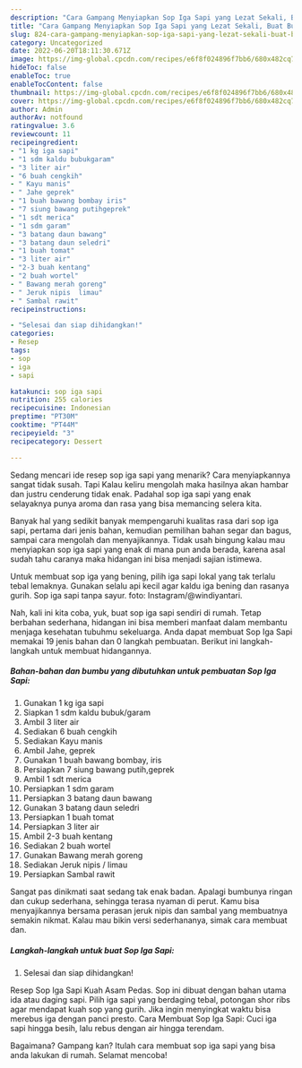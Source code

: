 ```yaml
---
description: "Cara Gampang Menyiapkan Sop Iga Sapi yang Lezat Sekali, Buat Buka Puasa Sempurna"
title: "Cara Gampang Menyiapkan Sop Iga Sapi yang Lezat Sekali, Buat Buka Puasa Sempurna"
slug: 824-cara-gampang-menyiapkan-sop-iga-sapi-yang-lezat-sekali-buat-buka-puasa-sempurna
category: Uncategorized
date: 2022-06-20T18:11:30.671Z
image: https://img-global.cpcdn.com/recipes/e6f8f024896f7bb6/680x482cq70/sop-iga-sapi-foto-resep-utama.jpg
hideToc: false
enableToc: true
enableTocContent: false
thumbnail: https://img-global.cpcdn.com/recipes/e6f8f024896f7bb6/680x482cq70/sop-iga-sapi-foto-resep-utama.jpg
cover: https://img-global.cpcdn.com/recipes/e6f8f024896f7bb6/680x482cq70/sop-iga-sapi-foto-resep-utama.jpg
author: Admin
authorAv: notfound
ratingvalue: 3.6
reviewcount: 11
recipeingredient:
- "1 kg iga sapi"
- "1 sdm kaldu bubukgaram"
- "3 liter air"
- "6 buah cengkih"
- " Kayu manis"
- " Jahe geprek"
- "1 buah bawang bombay iris"
- "7 siung bawang putihgeprek"
- "1 sdt merica"
- "1 sdm garam"
- "3 batang daun bawang"
- "3 batang daun seledri"
- "1 buah tomat"
- "3 liter air"
- "2-3 buah kentang"
- "2 buah wortel"
- " Bawang merah goreng"
- " Jeruk nipis  limau"
- " Sambal rawit"
recipeinstructions:

- "Selesai dan siap dihidangkan!"
categories:
- Resep
tags:
- sop
- iga
- sapi

katakunci: sop iga sapi 
nutrition: 255 calories
recipecuisine: Indonesian
preptime: "PT30M"
cooktime: "PT44M"
recipeyield: "3"
recipecategory: Dessert

---
```



Sedang mencari ide resep sop iga sapi yang menarik? Cara menyiapkannya sangat tidak susah. Tapi Kalau keliru mengolah maka hasilnya akan hambar dan justru cenderung tidak enak. Padahal sop iga sapi yang enak selayaknya punya aroma dan rasa yang bisa memancing selera kita.


Banyak hal yang sedikit banyak mempengaruhi kualitas rasa dari sop iga sapi, pertama dari jenis bahan, kemudian pemilihan bahan segar dan bagus, sampai cara mengolah dan menyajikannya. Tidak usah bingung kalau mau menyiapkan sop iga sapi yang enak di mana pun anda berada, karena asal sudah tahu caranya maka hidangan ini bisa menjadi sajian istimewa.

Untuk membuat sop iga yang bening, pilih iga sapi lokal yang tak terlalu tebal lemaknya. Gunakan selalu api kecil agar kaldu iga bening dan rasanya gurih. Sop iga sapi tanpa sayur. foto: Instagram/@windiyantari.


Nah, kali ini kita coba, yuk, buat sop iga sapi sendiri di rumah. Tetap berbahan sederhana, hidangan ini bisa memberi manfaat dalam membantu menjaga kesehatan tubuhmu sekeluarga. Anda dapat membuat Sop Iga Sapi memakai 19 jenis bahan dan 0 langkah pembuatan. Berikut ini langkah-langkah untuk membuat hidangannya.

<!--inarticleads1-->

##### Bahan-bahan dan bumbu yang dibutuhkan untuk pembuatan Sop Iga Sapi:

1. Gunakan 1 kg iga sapi
1. Siapkan 1 sdm kaldu bubuk/garam
1. Ambil 3 liter air
1. Sediakan 6 buah cengkih
1. Sediakan  Kayu manis
1. Ambil  Jahe, geprek
1. Gunakan 1 buah bawang bombay, iris
1. Persiapkan 7 siung bawang putih,geprek
1. Ambil 1 sdt merica
1. Persiapkan 1 sdm garam
1. Persiapkan 3 batang daun bawang
1. Gunakan 3 batang daun seledri
1. Persiapkan 1 buah tomat
1. Persiapkan 3 liter air
1. Ambil 2-3 buah kentang
1. Sediakan 2 buah wortel
1. Gunakan  Bawang merah goreng
1. Sediakan  Jeruk nipis / limau
1. Persiapkan  Sambal rawit


Sangat pas dinikmati saat sedang tak enak badan. Apalagi bumbunya ringan dan cukup sederhana, sehingga terasa nyaman di perut. Kamu bisa menyajikannya bersama perasan jeruk nipis dan sambal yang membuatnya semakin nikmat. Kalau mau bikin versi sederhananya, simak cara membuat dan. 

<!--inarticleads2-->

##### Langkah-langkah untuk buat Sop Iga Sapi:


1. Selesai dan siap dihidangkan!

Resep Sop Iga Sapi Kuah Asam Pedas. Sop ini dibuat dengan bahan utama ida atau daging sapi. Pilih iga sapi yang berdaging tebal, potongan shor ribs agar mendapat kuah sop yang gurih. Jika ingin menyingkat waktu bisa merebus iga dengan panci presto. Cara Membuat Sop Iga Sapi: Cuci iga sapi hingga besih, lalu rebus dengan air hingga terendam. 

Bagaimana? Gampang kan? Itulah cara membuat sop iga sapi yang bisa anda lakukan di rumah. Selamat mencoba!
